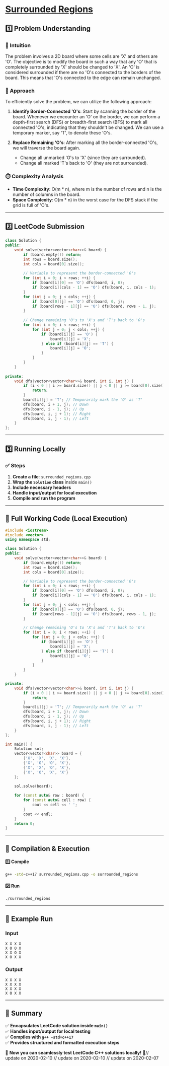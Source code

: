 # **[Surrounded Regions](https://leetcode.com/problems/surrounded-regions/description/)**  

## **1️⃣ Problem Understanding**  
### **📌 Intuition**  
The problem involves a 2D board where some cells are 'X' and others are 'O'. The objective is to modify the board in such a way that any 'O' that is completely surrounded by 'X' should be changed to 'X'. An 'O' is considered surrounded if there are no 'O's connected to the borders of the board. This means that 'O's connected to the edge can remain unchanged.

### **🚀 Approach**  
To efficiently solve the problem, we can utilize the following approach:

1. **Identify Border-Connected 'O's**: Start by scanning the border of the board. Whenever we encounter an 'O' on the border, we can perform a depth-first search (DFS) or breadth-first search (BFS) to mark all connected 'O's, indicating that they shouldn't be changed. We can use a temporary marker, say 'T', to denote these 'O's.

2. **Replace Remaining 'O's**: After marking all the border-connected 'O's, we will traverse the board again. 
   - Change all unmarked 'O's to 'X' (since they are surrounded).
   - Change all marked 'T's back to 'O' (they are not surrounded).

### **⏱️ Complexity Analysis**  
- **Time Complexity**: O(m * n), where m is the number of rows and n is the number of columns in the board.
- **Space Complexity**: O(m * n) in the worst case for the DFS stack if the grid is full of 'O's.

---

## **2️⃣ LeetCode Submission**  
```cpp
class Solution {
public:
    void solve(vector<vector<char>>& board) {
        if (board.empty()) return;
        int rows = board.size();
        int cols = board[0].size();
        
        // Variable to represent the border-connected 'O's
        for (int i = 0; i < rows; ++i) {
            if (board[i][0] == 'O') dfs(board, i, 0);
            if (board[i][cols - 1] == 'O') dfs(board, i, cols - 1);
        }
        for (int j = 0; j < cols; ++j) {
            if (board[0][j] == 'O') dfs(board, 0, j);
            if (board[rows - 1][j] == 'O') dfs(board, rows - 1, j);
        }
        
        // Change remaining 'O's to 'X's and 'T's back to 'O's
        for (int i = 0; i < rows; ++i) {
            for (int j = 0; j < cols; ++j) {
                if (board[i][j] == 'O') {
                    board[i][j] = 'X';
                } else if (board[i][j] == 'T') {
                    board[i][j] = 'O';
                }
            }
        }
    }
    
private:
    void dfs(vector<vector<char>>& board, int i, int j) {
        if (i < 0 || i >= board.size() || j < 0 || j >= board[0].size() || board[i][j] != 'O') {
            return;
        }
        board[i][j] = 'T'; // Temporarily mark the 'O' as 'T'
        dfs(board, i + 1, j); // Down
        dfs(board, i - 1, j); // Up
        dfs(board, i, j + 1); // Right
        dfs(board, i, j - 1); // Left
    }
};  
```  

---  

## **3️⃣ Running Locally**  
### **✅ Steps**  
1. **Create a file**: `surrounded_regions.cpp`  
2. **Wrap the `Solution` class** inside `main()`  
3. **Include necessary headers**  
4. **Handle input/output for local execution**  
5. **Compile and run the program**  

---  

## **📝 Full Working Code (Local Execution)**  
```cpp
#include <iostream>
#include <vector>
using namespace std;

class Solution {
public:
    void solve(vector<vector<char>>& board) {
        if (board.empty()) return;
        int rows = board.size();
        int cols = board[0].size();

        // Variable to represent the border-connected 'O's
        for (int i = 0; i < rows; ++i) {
            if (board[i][0] == 'O') dfs(board, i, 0);
            if (board[i][cols - 1] == 'O') dfs(board, i, cols - 1);
        }
        for (int j = 0; j < cols; ++j) {
            if (board[0][j] == 'O') dfs(board, 0, j);
            if (board[rows - 1][j] == 'O') dfs(board, rows - 1, j);
        }

        // Change remaining 'O's to 'X's and 'T's back to 'O's
        for (int i = 0; i < rows; ++i) {
            for (int j = 0; j < cols; ++j) {
                if (board[i][j] == 'O') {
                    board[i][j] = 'X';
                } else if (board[i][j] == 'T') {
                    board[i][j] = 'O';
                }
            }
        }
    }

private:
    void dfs(vector<vector<char>>& board, int i, int j) {
        if (i < 0 || i >= board.size() || j < 0 || j >= board[0].size() || board[i][j] != 'O') {
            return;
        }
        board[i][j] = 'T'; // Temporarily mark the 'O' as 'T'
        dfs(board, i + 1, j); // Down
        dfs(board, i - 1, j); // Up
        dfs(board, i, j + 1); // Right
        dfs(board, i, j - 1); // Left
    }
};

int main() {
    Solution sol;
    vector<vector<char>> board = {
        {'X', 'X', 'X', 'X'},
        {'X', 'O', 'O', 'X'},
        {'X', 'X', 'O', 'X'},
        {'X', 'O', 'X', 'X'}
    };
    
    sol.solve(board);

    for (const auto& row : board) {
        for (const auto& cell : row) {
            cout << cell << ' ';
        }
        cout << endl;
    }
    return 0;
}  
```  

---  

## **🔧 Compilation & Execution**  
#### **1️⃣ Compile**  
```bash
g++ -std=c++17 surrounded_regions.cpp -o surrounded_regions
```  

#### **2️⃣ Run**  
```bash
./surrounded_regions
```  

---  

## **🎯 Example Run**  
### **Input**  
```
X X X X
X O O X
X X O X
X O X X
```  
### **Output**  
```
X X X X 
X X X X 
X X X X 
X O X X 
```  

---  

## **📌 Summary**  
✅ **Encapsulates LeetCode solution inside `main()`**  
✅ **Handles input/output for local testing**  
✅ **Compiles with `g++ -std=c++17`**  
✅ **Provides structured and formatted execution steps**  

🚀 **Now you can seamlessly test LeetCode C++ solutions locally!** 🚀// update on 2020-02-10
// update on 2020-02-10
// update on 2020-02-07

